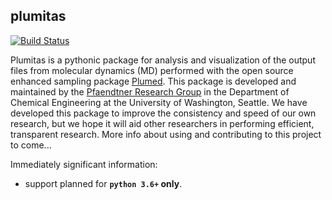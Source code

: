 ## plumitas
[![Build Status](https://travis-ci.org/uwescience/shablona.svg?branch=master)](https://travis-ci.org/uwescience/shablona)

Plumitas is a pythonic package for analysis and visualization of the output
files from molecular dynamics (MD) performed with the open source enhanced
sampling package [Plumed](https://plumed.github.io/). This package is developed and
maintained by the [Pfaendtner Research Group](http://prg.washington.edu/) in the Department of Chemical Engineering
at the University of Washington, Seattle. We have developed this package to improve
the consistency and speed of our own research, but we hope it will aid other
researchers in performing efficient, transparent research. More info about using
and contributing to this project to come...

Immediately significant information:
- support planned for **`python 3.6+` only**.
